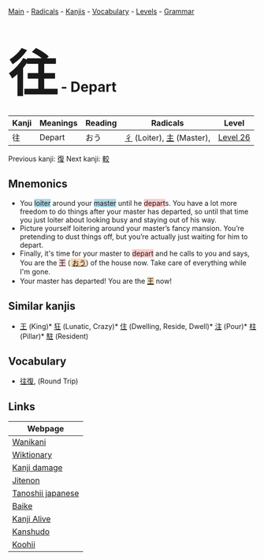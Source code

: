 <style> bigfont {font-size: 100px}</style>
[Main](../index.md) -
[Radicals](../radicals.md) -
[Kanjis](../kanjis.md) -
[Vocabulary](../vocabulary.md) -
[Levels](../levels.md) -
[Grammar](../grammar.md)
# <bigfont> 往</bigfont> - Depart 

| Kanji | Meanings | Reading | Radicals | Level |
| --- | --- | --- | --- | --- |
| 往 | Depart | おう | [彳](../radicals/彳.md) (Loiter), [主](../radicals/主.md) (Master),  | [Level 26](../levels/wk_level26.md) |

Previous kanji: [復](復.md) Next kanji: [較](較.md) 

## Mnemonics
 * You <span style="background-color:#ADD8E6"> loiter</span> around your <span style="background-color:#ADD8E6"> master</span> until he <span style="background-color:#ffcccb"> depart</span>s. You have a lot more freedom to do things after your master has departed, so until that time you just loiter about looking busy and staying out of his way.
* Picture yourself loitering around your master’s fancy mansion. You’re pretending to dust things off, but you’re actually just waiting for him to depart.
* Finally, it's time for your master to <span style="background-color:#ffcccb"> depart</span> and he calls to you and says, You are the <span style="background-color:#ffcccb"> 王</span> (<span style="background-color:#fed8b1"> [おう](https://jisho.org/search/おう)</span>) of the house now. Take care of everything while I'm gone.
* Your master has departed! You are the <span style="background-color:#fed8b1"> [王](https://jisho.org/search/王)</span> now!


## Similar kanjis
 * [王](王.md) (King)* [狂](狂.md) (Lunatic, Crazy)* [住](住.md) (Dwelling, Reside, Dwell)* [注](注.md) (Pour)* [柱](柱.md) (Pillar)* [駐](駐.md) (Resident)


## Vocabulary
 * [往復](../vocabulary/往.md), (Round Trip)



## Links 

| Webpage |
| --- |
| [Wanikani          ](https://www.wanikani.com/kanji/往) |
| [Wiktionary        ](https://en.wiktionary.org/wiki/往) |
| [Kanji damage      ](http://www.kanjidamage.com/kanji/search?utf8=✓&q=往) |
| [Jitenon           ](https://jitenon.com/kanji/往) |
| [Tanoshii japanese ](https://www.tanoshiijapanese.com/dictionary/kanji.cfm?k=往) |
| [Baike             ](https://baike.baidu.com/item/往) |
| [Kanji Alive       ](https://app.kanjialive.com/往) |
| [Kanshudo          ](https://www.kanshudo.com/searchmn?q=往) |
| [Koohii            ](https://kanji.koohii.com/study/kanji/往) |

